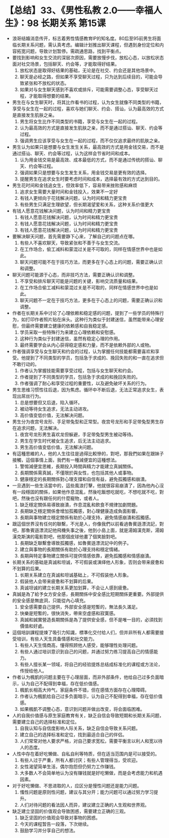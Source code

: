 # 【总结】33、《男性私教 2.0——幸福人生》：98 长期关系 第15课

-   浪哥结婚消息传开，标志着男性情感教育IP的知名度。80后至95前男生将面临长期关系问题，需认真考虑。编辑计划推出聊天课程，但遇到身份定位和内容拓宽问题，导致计划暂停。需疏通思路，找到平衡点。
-   要找到影响和女生交流的深层次原因，需要放慢步伐，放松心态，以放松状态面对社交场景，包括聊天、约会等，才能取得好结果。
    1.  放松状态是取得好结果的基础，无论是在社交、约会还是其他场景中。
    2.  聊天是必经之路，但如果不享受聊天过程，只为达到后续目的，可能会导致紧张和不放松的状态。
    3.  如果对与女生聊天感到不喜欢或排斥，可能需要调整心态，享受聊天过程，才能取得想要的结果。
-   男生在与女生聊天时，将其比作看书的过程，认为女生就像不同类型的书籍，享受与女生在一起的过程，喜欢与她们聊天、约会、搭讪，认为最高效的方式是直接发生肌肤之亲。
    1.  男生将女生比作不同类型的书籍，享受与女生在一起的过程。
    2.  认为最高效的方式是直接发生肌肤之亲，而不是通过搭讪、聊天、约会等过程。
    3.  强调男生应该享受与女生在一起的过程，而不仅仅追求最终的肌肤之亲。
-   男生认为如果只是想要与女生发生关系，最高效的方式是用金钱交易，而不是通过搭讪、聊天、约会等过程，认为这样会节省时间和成本。
    1.  认为用金钱交易是最高效、成本最低的方式，而不是通过传统的搭讪、聊天、约会等过程。
    2.  强调如果只是想要与女生发生关系，用金钱交易是更有效的选择。
    3.  提醒男生在追求女生时要考虑时间和成本，选择最有效的方式达到目的。
-   男生花时间和金钱追女生，但效率低下，容易带来挫败感和麻烦
    1.  追求女生需要大量时间和金钱投入，效果不一定好
    2.  有钱人更倾向于花钱解决问题，认为时间和精力更宝贵
    3.  有些男生只满足生理欲望，但长期渴望爱和关系，这种关系价值更大
-   有钱人愿意花钱解决问题，认为时间和精力更宝贵
    1.  有钱人愿意花钱解决问题，认为时间和精力更宝贵
    2.  有钱人愿意花钱解决问题，认为时间和精力更宝贵
    3.  有钱人愿意花钱解决问题，认为时间和精力更宝贵
-   要解决聊天问题，首先需要静下心来，了解自己的问题点在哪。
    1.  有些人不喜欢聊天，导致紧张和不善于与女生交流。
    2.  在工作场合，偷工减料和蒙混过关是不可取的，同样在情感世界中也是如此。
    3.  聊天问题可能不在于技巧方法，而更多在于心态上的问题，需要正确认识和调整。
-   聊天问题可能源于心态，而非技巧方法，需要正确认识和调整。
    1.  不享受和排斥聊天可能是问题的关键，影响交流质量和结果。
    2.  在工作场合偷工减料和蒙混过关是不可取的，同样在情感世界中也是如此。
    3.  聊天问题不一定在于技巧方法，更多在于心态上的问题，需要正确认识和调整。
-   作者在长期关系中讨论了心理依赖和稳定感的问题，提到了一些学员的特殊行为，如打印作者照片贴在床头。这种行为类似于封建迷信，虽然能带来心理安慰，但最终需要建立健康的依赖感和自我稳定感。
    1.  学员采取一些特殊行为来建立心理依赖和安慰感。
    2.  这种行为类似于封建迷信，虽然有稳定心理的作用。
    3.  最终需要学会从内心获得稳定感和力量，而不是依赖外部的人或物。
-   作者强调享受与女生聊天和约会的过程，认为掌握任何技能都需要喜欢和享受。他提到了不同类型的学员，包括急于求成的、挽回失败的和一直在追求但不敢行动的。
    1.  作者认为掌握技能需要享受过程，包括与女生聊天和约会。
    2.  作者提到了不同类型的学员，包括急于求成的和挽回失败的。
    3.  作者强调了耐心和享受过程的重要性，以及避免破坏关系的行为。
-   男生思维习惯性往后退，因为焦虑。循环中不断后退，无法正常追求女生，表现出屌丝行为。
    1.  总是想要但又后退，陷入循环。
    2.  被动等待女生追求，无法主动进攻。
    3.  高价值变低价值，无法解决问题。
-   男生分为夜宫号龙形、手足带兔型和正常型。夜宫号龙形和手足带兔型男生存在追求问题，无法解决。
    1.  夜宫号龙形男生喜欢龙但躲避，手足带兔型男生被动等待。
    2.  男生在学生时代被女生追求，后无法主动追求。
    3.  男生高价值变低价值，无法解决问题。
-   有這種思維的人，他的人生往往是過得比較慘的，對吧，那我們如果在跟妹子接觸，這個事情上面，我們有一種減便宜的這種想法。
    1.  警惕減便宜思維，長期投入時間與精力才能建立真誠關係。
    2.  長期關係需真誠，不僅限於與女性，也包括其他人或事物。
    3.  健康穩定的長期關係對心理支撐和自信有益，避免孤獨感和崩潰。
-   一旦遇到一些生活當中的，這些風浪打擊，他就很容易崩潰了，因為他內心沒有一段穩固的關係，如果他作息混亂，然後吃飯想吃就吃，不想吃就不吃，對吧，然後也沒有跟任何的什麼寵物，或者人。
    1.  缺乏穩定關係易導致崩潰，作息混亂和飲食不規律加劇問題。
    2.  長期缺乏穩定關係會增加孤獨感，對心理健康造成負面影響。
    3.  長期與事物建立穩定關係有助於心理支持，避免情感崩潰和孤獨感。
-   跟這個世界沒有任何的聯繫，不光是人，你像我們以前看過魯賓遜漂流記，對吧，那魯賓遜漂流記他飛機失事之後，他到小島上面，就是湯姆漢克斯，湯姆漢克斯演的電影對吧，他那個皮球他畫了個笑臉對吧。
    1.  長期缺乏聯繫會導致孤獨感，如魯賓遜漂流記中的例子。
    2.  建立與事物的長期關係有助於心理支持和穩定情緒。
    3.  長期與特定事物建立關係可提供情感依靠，避免孤獨感和情感崩潰。
-   长期关系的基础是真诚和坦诚，不可假装或演绎他人形象，否则会带来疲惫和不划算的后果。
    1.  长期关系建立在真诚和坦诚基础上，不可假装他人形象。
    2.  假装他人会带来疲惫和不划算的后果。
    3.  真诚坦诚的建立长期关系更加划算，不会让人感到疲惫。
-   真誠是為了給予女方安全感，長期關係中安全感比短期關係更重要。外部提供的安全感是無底洞，只能從內心填充。
    1.  安全感需要自己提供，外部安全感是短暫的，無法長久滿足。
    2.  快樂是短暫的，很快消失，帶來空虛感和寂寞感。
    3.  真誠和誠實營造長期關係是為了提供安全感，但不是唯一目的，必須找到價值和好處。
-   這個培訓課程提煉了吸引力知識，標準化交付给人们，但并非所有人都需要接受培训，有些人天生具备情感和社交能力。
    1.  有些人天生情商高，懂得照顾他人感受，能够理性处理问题。
    2.  有些人通过培训意识到自己的问题，并通过努力练习提高自己的情感能力。
    3.  有些人擅长某一领域，将自己的经验提炼总结成标准化的课程或方法论，传授给他人。
-   作者认为楓凱的问题主要在于心理层面，而非外部条件，他给自己过多负面暗示，认为自己不配得到幸福，存在低价值感。
    1.  楓凱长相高大帅气，家庭条件不错，但在感情方面存在心理障碍。
    2.  作者认为楓凱给自己过多负面暗示，认为自己不配得到幸福，存在低价值感。
    3.  如果楓凱不调整心态，意识到问题并做出改变，将会面临困难。
-   人的自我价值感与原生家庭教育有关，缺乏自信会导致短期和长期关系问题，需要建立自己的选择标准和定位。
    1.  自我认知与自信度影响人际关系，缺乏自信会导致关系问题。
    2.  建立自己的选择标准和定位，找到最适合自己的伴侣。
    3.  人们常常对他人要求严格，对自己要求宽松，需要平衡言以利人和宽以待人的态度。
-   人性中存在着好吃懒做、自私自利等特质，但在适当范围内是可以接受的。
    1.  有些人过于严重，所有人都讨厌；有些人管理得当，受欢迎。
    2.  女性渴望简单生活，偶尔抱怨但仍努力工作赚钱。
    3.  大多数人不会简单地认为没有赚钱就是好吃懒做，而是会考虑能力和机遇因素。
-   对于好吃懒做、不思进取的人，应区分是慢性问题还是能力问题。
    1.  慅性问题是原则性问题，建议与其分开；能力问题可以通过努力学习提升。
    2.  人们对待问题的看法因人而异，建议建立正确的人生观和世界观。
-   缺乏建立坚固的价值观会导致困惑，需要建立正确的三观。
    1.  缺乏坚固的价值观会导致对事物的困惑。
    2.  今天的课程暂告一段落，下次继续。
    3.  鼓励学习并分享自己的想法。